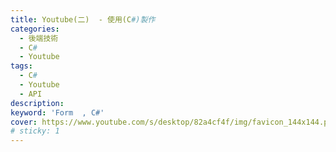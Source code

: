 ```yaml
---
title: Youtube(二)  - 使用(C#)製作
categories: 
  - 後端技術
  - C#
  - Youtube
tags: 
  - C#
  - Youtube
  - API
description:
keyword: 'Form  , C#'
cover: https://www.youtube.com/s/desktop/82a4cf4f/img/favicon_144x144.png
# sticky: 1
---
```


